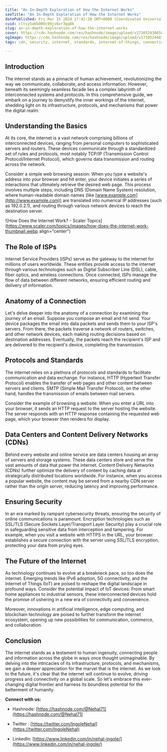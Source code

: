 ```yaml
---
title: "An In-Depth Exploration of How the Internet Works"
seoTitle: "An In-Depth Exploration of How the Internet Works"
datePublished: Fri Mar 15 2024 17:42:20 GMT+0000 (Coordinated Universal Time)
cuid: cltsy5abb000c09js6xr3gq8k
slug: an-in-depth-exploration-of-how-the-internet-works
cover: https://cdn.hashnode.com/res/hashnode/image/upload/v1710524366583/3979934a-44b4-4ffc-a7a6-11fceadd5c91.png
ogImage: https://cdn.hashnode.com/res/hashnode/image/upload/v1710524487302/c8d2018f-fed2-43be-8c68-49df7ab16a09.png
tags: cdn, security, internet, standards, internet-of-things, connection, protocols, isps

---
```


## Introduction

The internet stands as a pinnacle of human achievement, revolutionizing the way we communicate, collaborate, and access information. However, beneath its seemingly seamless facade lies a complex labyrinth of interconnected systems and protocols. In this comprehensive guide, we embark on a journey to demystify the inner workings of the internet, shedding light on its infrastructure, protocols, and mechanisms that power the digital realm.

## Understanding the Basics

At its core, the internet is a vast network comprising billions of interconnected devices, ranging from personal computers to sophisticated servers and routers. These devices communicate through a standardized set of rules and protocols, most notably TCP/IP (Transmission Control Protocol/Internet Protocol), which governs data transmission and routing across the network.

Consider a simple web browsing session: When you type a website's address into your browser and hit enter, your device initiates a series of interactions that ultimately retrieve the desired web page. This process involves multiple steps, including DNS (Domain Name System) resolution, where human-readable domain names (like [www.example.com](http://www.example.com)) are translated into numerical IP addresses (such as 192.0.2.1), and routing through various network devices to reach the destination server.

![How Does the Internet Work? - Scaler Topics](https://www.scaler.com/topics/images/how-does-the-internet-work-thumbnail.webp align="center")

## The Role of ISPs

Internet Service Providers (ISPs) serve as the gateway to the internet for millions of users worldwide. These entities provide access to the internet through various technologies such as Digital Subscriber Line (DSL), cable, fiber optics, and wireless connections. Once connected, ISPs manage the flow of data between different networks, ensuring efficient routing and delivery of information.

## Anatomy of a Connection

Let's delve deeper into the anatomy of a connection by examining the journey of an email. Suppose you compose an email and hit send. Your device packages the email into data packets and sends them to your ISP's servers. From there, the packets traverse a network of routers, switches, and other network devices, each making routing decisions based on destination addresses. Eventually, the packets reach the recipient's ISP and are delivered to the recipient's device, completing the transmission.

## Protocols and Standards

The internet relies on a plethora of protocols and standards to facilitate communication and data exchange. For instance, HTTP (Hypertext Transfer Protocol) enables the transfer of web pages and other content between servers and clients. SMTP (Simple Mail Transfer Protocol), on the other hand, handles the transmission of emails between mail servers.

Consider the example of browsing a website: When you enter a URL into your browser, it sends an HTTP request to the server hosting the website. The server responds with an HTTP response containing the requested web page, which your browser then renders for display.

## Data Centers and Content Delivery Networks (CDNs)

Behind every website and online service are data centers housing an array of servers and storage systems. These data centers store and serve the vast amounts of data that power the internet. Content Delivery Networks (CDNs) further optimize the delivery of content by caching data at strategically distributed locations worldwide. For instance, when you access a popular website, the content may be served from a nearby CDN server rather than the origin server, reducing latency and improving performance.

## Ensuring Security

In an era marked by rampant cybersecurity threats, ensuring the security of online communications is paramount. Encryption technologies such as SSL/TLS (Secure Sockets Layer/Transport Layer Security) play a crucial role in safeguarding sensitive data from interception and tampering. For example, when you visit a website with HTTPS in the URL, your browser establishes a secure connection with the server using SSL/TLS encryption, protecting your data from prying eyes.

## The Future of the Internet

As technology continues to evolve at a breakneck pace, so too does the internet. Emerging trends like IPv6 adoption, 5G connectivity, and the Internet of Things (IoT) are poised to reshape the digital landscape in profound ways. Consider the potential impact of IoT devices: From smart home appliances to industrial sensors, these interconnected devices hold the promise of ushering in a new era of connectivity and convenience.

Moreover, innovations in artificial intelligence, edge computing, and blockchain technology are poised to further transform the internet ecosystem, opening up new possibilities for communication, commerce, and collaboration.

## Conclusion

The internet stands as a testament to human ingenuity, connecting people and information across the globe in ways once thought unimaginable. By delving into the intricacies of its infrastructure, protocols, and mechanisms, we gain a deeper appreciation for the marvel that is the internet. As we look to the future, it's clear that the internet will continue to evolve, driving progress and connectivity on a global scale. So let's embrace this ever-changing digital frontier and harness its boundless potential for the betterment of humanity.

**Connect with us:**

* Hashnode: [https://hashnode.com/@Nehal71](https://hashnode.com/@Nehal71)
    
* Twitter : [https://twitter.com/IngoleNehal](https://twitter.com/IngoleNehal)
    
* LinkedIn: [https://www.linkedin.com/in/nehal-ingole/](https://www.linkedin.com/in/nehal-ingole/)